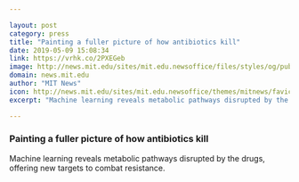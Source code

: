 ```yaml
---

layout: post
category: press
title: "Painting a fuller picture of how antibiotics kill"
date: 2019-05-09 15:08:34
link: https://vrhk.co/2PXEGeb
image: http://news.mit.edu/sites/mit.edu.newsoffice/files/styles/og/public/images/2019/MIT-Antibiotic-Action.jpg
domain: news.mit.edu
author: "MIT News"
icon: http://news.mit.edu/sites/mit.edu.newsoffice/themes/mitnews/favicon.ico
excerpt: "Machine learning reveals metabolic pathways disrupted by the drugs, offering new targets to combat resistance."

---
```


### Painting a fuller picture of how antibiotics kill

Machine learning reveals metabolic pathways disrupted by the drugs, offering new targets to combat resistance.